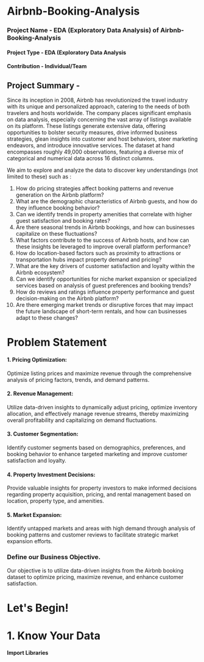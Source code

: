 # Airbnb-Booking-Analysis
### Project Name - EDA (Exploratory Data Analysis) of Airbnb-Booking-Analysis
#### Project Type - EDA (Exploratory Data Analysis
#### Contribution - Individual/Team
## Project Summary -
Since its inception in 2008, Airbnb has revolutionized the travel industry with its unique and personalized approach, catering to the needs of both travelers and hosts worldwide. The company places significant emphasis on data analysis, especially concerning the vast array of listings available on its platform. These listings generate extensive data, offering opportunities to bolster security measures, drive informed business strategies, glean insights into customer and host behaviors, steer marketing endeavors, and introduce innovative services. The dataset at hand encompasses roughly 49,000 observations, featuring a diverse mix of categorical and numerical data across 16 distinct columns.

We aim to explore and analyze the data to discover key understandings (not limited to these) such as :
1. How do pricing strategies affect booking patterns and revenue generation on the Airbnb platform?
2. What are the demographic characteristics of Airbnb guests, and how do they influence booking behavior?
3. Can we identify trends in property amenities that correlate with higher guest satisfaction and booking rates?
4. Are there seasonal trends in Airbnb bookings, and how can businesses capitalize on these fluctuations?
5. What factors contribute to the success of Airbnb hosts, and how can these insights be leveraged to improve overall platform performance?
6. How do location-based factors such as proximity to attractions or transportation hubs impact property demand and pricing?
7. What are the key drivers of customer satisfaction and loyalty within the Airbnb ecosystem?
8. Can we identify opportunities for niche market expansion or specialized services based on analysis of guest preferences and booking trends?
9. How do reviews and ratings influence property performance and guest decision-making on the Airbnb platform?
10. Are there emerging market trends or disruptive forces that may impact the future landscape of short-term rentals, and how can businesses adapt to these changes?
# Problem Statement
#### 1. Pricing Optimization:
Optimize listing prices and maximize revenue through the comprehensive analysis of pricing factors, trends, and demand patterns.
#### 2. Revenue Management: 
Utilize data-driven insights to dynamically adjust pricing, optimize inventory allocation, and effectively manage revenue streams, thereby maximizing overall profitability and capitalizing on demand fluctuations.
#### 3. Customer Segmentation: 
Identify customer segments based on demographics, preferences, and booking behavior to enhance targeted marketing and improve customer satisfaction and loyalty.
#### 4. Property Investment Decisions: 
Provide valuable insights for property investors to make informed decisions regarding property acquisition, pricing, and rental management based on location, property type, and amenities.
#### 5. Market Expansion: 
 Identify untapped markets and areas with high demand through analysis of booking patterns and customer reviews to facilitate strategic market expansion efforts.

### Define our Business Objective.
Our objective is to utilize data-driven insights from the Airbnb booking dataset to optimize pricing, maximize revenue, and enhance customer satisfaction.
# Let's Begin!
# 1. Know Your Data
**Import Libraries**





